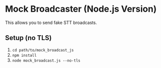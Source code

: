 Mock Broadcaster (Node.js Version)
==================================

This allows you to send fake STT broadcasts.

Setup (no TLS)
--------------
1. `cd path/to/mock_broadcast_js`
2. `npm install`
3. `node mock_broadcast.js --no-tls`